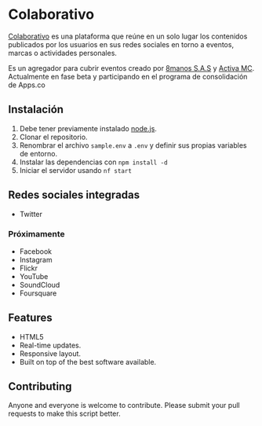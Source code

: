Colaborativo
===================

[Colaborativo](http://colaborativo.co) es una plataforma que reúne en un solo lugar los contenidos publicados por los usuarios en sus redes sociales en torno a eventos, marcas o actividades personales.

Es un agregador para cubrir eventos creado por [8manos S.A.S](http://www.8manos.com) y [Activa MC](http://www.activamc.com). Actualmente en fase beta y participando en el programa de consolidación de Apps.co

## Instalación

1. Debe tener previamente instalado [node.js](http://nodejs.org).
2. Clonar el repositorio.
3. Renombrar el archivo `sample.env` a `.env` y definir sus propias variables de entorno.
4. Instalar las dependencias con `npm install -d`
5. Iniciar el servidor usando `nf start`

## Redes sociales integradas

* Twitter

### Próximamente

* Facebook
* Instagram
* Flickr
* YouTube
* SoundCloud
* Foursquare

## Features

* HTML5
* Real-time updates.
* Responsive layout.
* Built on top of the best software available.


## Contributing

Anyone and everyone is welcome to contribute. 
Please submit your pull requests to make this script better.
